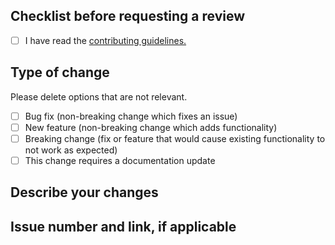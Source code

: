 ## Checklist before requesting a review

- [ ] I have read the [contributing guidelines.](../CONTRIBUTING.md)

## Type of change

Please delete options that are not relevant.

- [ ] Bug fix (non-breaking change which fixes an issue)
- [ ] New feature (non-breaking change which adds functionality)
- [ ] Breaking change (fix or feature that would cause existing functionality to not work as expected)
- [ ] This change requires a documentation update

## Describe your changes



## Issue number and link, if applicable

